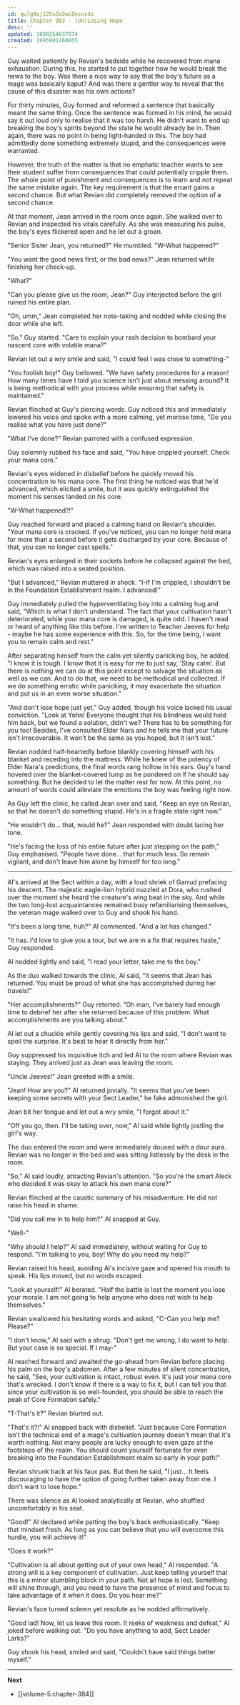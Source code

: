 ```yaml
---
id: qulg9oj125u2w2wi8ncnzdi
title: Chapter 383 - (Un)Losing Hope
desc: ''
updated: 1698254637074
created: 1695901168055
---
```


Guy waited patiently by Revian's bedside while he recovered from mana exhaustion. During this, he started to put together how he would break the news to the boy. Was there a nice way to say that the boy's future as a mage was basically kaput? And was there a gentler way to reveal that the cause of this disaster was his own actions?

For thirty minutes, Guy formed and reformed a sentence that basically meant the same thing. Once the sentence was formed in his mind, he would say it out loud only to realise that it was too harsh. He didn't want to end up breaking the boy's spirits beyond the state he would already be in. Then again, there was no point in being light-handed in this. The boy had admittedly done something extremely stupid, and the consequences were warranted.

However, the truth of the matter is that no emphatic teacher wants to see their student suffer from consequences that could potentially cripple them. The whole point of punishment and consequences is to learn and not repeat the same mistake again. The key requirement is that the errant gains a second chance. But what Revian did completely removed the option of a second chance.

At that moment, Jean arrived in the room once again. She walked over to Revian and inspected his vitals carefully. As she was measuring his pulse, the boy's eyes flickered open and he let out a groan.

"Senior Sister Jean, you returned?" He mumbled. "W-What happened?"

"You want the good news first, or the bad news?" Jean returned while finishing her check-up.

"What?"

"Can you please give us the room, Jean?" Guy interjected before the girl ruined his entire plan.

"Oh, umm," Jean completed her note-taking and nodded while closing the door while she left.

"So," Guy started. "Care to explain your rash decision to bombard your nascent core with volatile mana?"

Revian let out a wry smile and said, "I could feel I was close to something-"

"You foolish boy!" Guy bellowed. "We have safety procedures for a reason! How many times have I told you science isn't just about messing around? It is being methodical with your process while ensuring that safety is maintained."

Revian flinched at Guy's piercing words. Guy noticed this and immediately lowered his voice and spoke with a more calming, yet morose tone, "Do you realise what you have just done?"

"What I've done?" Revian parroted with a confused expression.

Guy solemnly rubbed his face and said, "You have crippled yourself. Check your mana core."

Revian's eyes widened in disbelief before he quickly moved his concentration to his mana core. The first thing he noticed was that he'd advanced, which elicited a smile, but it was quickly extinguished the moment his senses landed on his core.

"W-What happened?!"

Guy reached forward and placed a calming hand on Revian's shoulder. "Your mana core is cracked. If you've noticed, you can no longer hold mana for more than a second before it gets discharged by your core. Because of that, you can no longer cast spells."

Revian's eyes enlarged in their sockets before he collapsed against the bed, which was raised into a seated position.

"But I advanced," Revian muttered in shock. "I-If I'm crippled, I shouldn't be in the Foundation Establishment realm. I advanced!"

Guy immediately pulled the hyperventilating boy into a calming hug and said, "Which is what I don't understand. The fact that your cultivation hasn't deteriorated, while your mana core is damaged, is quite odd. I haven't read or heard of anything like this before. I've written to Teacher Jeeves for help - maybe he has some experience with this. So, for the time being, I want you to remain calm and rest."

After separating himself from the calm yet silently panicking boy, he added, "I know it is tough. I know that it is easy for me to just say, 'Stay calm'. But there is nothing we can do at this point except to salvage the situation as well as we can. And to do that, we need to be methodical and collected. If we do something erratic while panicking, it may exacerbate the situation and put us in an even worse situation."

"And don't lose hope just yet," Guy added, though his voice lacked his usual conviction. "Look at Yohn! Everyone thought that his blindness would hold him back, but we found a solution, didn't we? There has to be something for you too! Besides, I've consulted Elder Nara and he tells me that your future isn't irrecoverable. It won't be the same as you hoped, but it isn't lost."

Revian nodded half-heartedly before blankly covering himself with his blanket and receding into the mattress. While he knew of the potency of Elder Nara's predictions, the final words rang hollow in his ears. Guy's hand hovered over the blanket-covered lump as he pondered on if he should say something. But he decided to let the matter rest for now. At this point, no amount of words could alleviate the emotions the boy was feeling right now.

As Guy left the clinic, he called Jean over and said, "Keep an eye on Revian, so that he doesn't do something stupid. He's in a fragile state right now."

"He wouldn't do... that, would he?" Jean responded with doubt lacing her tone.

"He's facing the loss of his entire future after just stepping on the path," Guy emphasised. "People have done... that for much less. So remain vigilant, and don't leave him alone by himself for too long."

____

Al's arrived at the Sect within a day, with a loud shriek of Garrud prefacing his descent. The majestic eagle-lion hybrid nuzzled at Dora, who rushed over the moment she heard the creature's wing beat in the sky. And while the two long-lost acquaintances remained busy refamiliarising themselves, the veteran mage walked over to Guy and shook his hand.

"It's been a long time, huh?" Al commented. "And a lot has changed."

"It has. I'd love to give you a tour, but we are in a fix that requires haste," Guy responded.

Al nodded lightly and said, "I read your letter, take me to the boy."

As the duo walked towards the clinic, Al said, "It seems that Jean has returned. You must be proud of what she has accomplished during her travels!"

"Her accomplishments?" Guy retorted. "Oh man, I've barely had enough time to debrief her after she returned because of this problem. What accomplishments are you talking about."

Al let out a chuckle while gently covering his lips and said, "I don't want to spoil the surprise. It's best to hear it directly from her."

Guy suppressed his inquisitive itch and led Al to the room where Revian was staying. They arrived just as Jean was leaving the room.

"Uncle Jeeves!" Jean greeted with a smile.

"Jean! How are you?" Al returned jovially. "It seems that you've been keeping some secrets with your Sect Leader," he fake admonished the girl.

Jean bit her tongue and let out a wry smile, "I forgot about it."

"Off you go, then. I'll be taking over, now," Al said while lightly jostling the girl's way.

The duo entered the room and were immediately doused with a dour aura. Revian was no longer in the bed and was sitting listlessly by the desk in the room.

"So," Al said loudly, attracting Revian's attention. "So you're the smart Aleck who decided it was okay to attack his own mana core?"

Revian flinched at the caustic summary of his misadventure. He did not raise his head in shame.

"Did you call me in to help him?" Al snapped at Guy.

"Well-"

"Why should I help?" Al said immediately, without waiting for Guy to respond. "I'm talking to you, boy! Why do you need my help?"

Revian raised his head, avoiding Al's incisive gaze and opened his mouth to speak. His lips moved, but no words escaped.

"Look at yourself!" Al berated. "Half the battle is lost the moment you lose your morale. I am not going to help anyone who does not wish to help themselves."

Revian swallowed his hesitating words and asked, "C-Can you help me? Please?"

"I don't know," Al said with a shrug. "Don't get me wrong, I do want to help. But your case is so special. If I may-"

Al reached forward and awaited the go-ahead from Revian before placing his palm on the boy's abdomen. After a few minutes of silent concentration, he said, "See, your cultivation is intact, robust even. It's just your mana core that's wrecked. I don't know if there is a way to fix it, but I can tell you that since your cultivation is so well-founded, you should be able to reach the peak of Core Formation safely."

"T-That's it?" Revian blurted out.

"That's it?!" Al snapped back with disbelief. "Just because Core Formation isn't the technical end of a mage's cultivation journey doesn't mean that it's worth nothing. Not many people are lucky enough to even gaze at the footsteps of the realm. You should count yourself fortunate for even breaking into the Foundation Establishment realm so early in your path!"

Revian shrunk back at his faux pas. But then he said, "I just... It feels discouraging to have the option of going further taken away from me. I don't want to lose hope."

There was silence as Al looked analytically at Revian, who shuffled uncomfortably in his seat.

"Good!" Al declared while patting the boy's back enthusiastically. "Keep that mindset fresh. As long as you can believe that you will overcome this hurdle, you will achieve it!"

"Does it work?"

"Cultivation is all about getting out of your own head," Al responded. "A strong will is a key component of cultivation. Just keep telling yourself that this is a minor stumbling block in your path. Not all hope is lost. Something will shine through, and you need to have the presence of mind and focus to take advantage of it when it does. Do you hear me?"

Revian's face turned solemn yet resolute as he nodded affirmatively.

"Good lad! Now, let us leave this room. It reeks of weakness and defeat," Al joked before walking out. "Do you have anything to add, Sect Leader Larks?"

Guy shook his head, smiled and said, "Couldn't have said things better myself."

____

**Next**
* [[volume-5.chapter-384]]